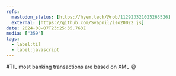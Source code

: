 ```yaml
---
refs:
  mastodon_status: [https://hyem.tech/@rob/112923321025263526]
  external: [https://github.com/Svapnil/iso20022.js]
date: 2024-08-07T23:25:35.763Z
media: ["359"]
tags:
  - label:til
  - label:javascript
---
```


#TIL most banking transactions are based on XML 😅
